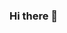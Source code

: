 ### Hi there 👋

<!--
**AnjaneyuluPathi/AnjaneyuluPathi** is a ✨ _special_ ✨ repository because its `README.md` (this file) appears on your GitHub profile.

Here are some ideas to get you started:

- 🔭 I’m Anjaneyulu, working as a Salesforce / Vlocity Developer at Accenture
